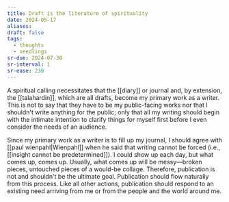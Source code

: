 ```yaml
---
title: Draft is the literature of spirituality
date: 2024-05-17
aliases: 
draft: false
tags:
  - thoughts
  - seedlings
sr-due: 2024-07-30
sr-interval: 1
sr-ease: 230
---
```

A spiritual calling necessitates that the [[diary]] or journal and, by extension, the [[talahardin]], which are all drafts, become my primary work as a writer. This is not to say that they have to be my public-facing works nor that I shouldn't write anything for the public; only that all my writing should begin with the intimate intention to clarify things for myself first before I even consider the needs of an audience.

Since my primary work as a writer is to fill up my journal, I should agree with [[paul wienpahl|Wienpahl]] when he said that writing cannot be forced (i.e., [[insight cannot be predetermined]]). I could show up each day, but what comes up, comes up. Usually, what comes up will be messy—broken pieces, untouched pieces of a would-be collage. Therefore, publication is not and shouldn't be the ultimate goal. Publication should flow naturally from this process. Like all other actions, publication should respond to an existing need arriving from me or from the people and the world around me.